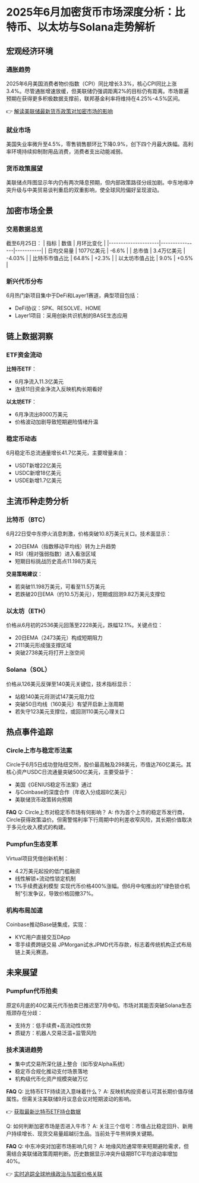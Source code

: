 # 2025年6月加密货币市场深度分析：比特币、以太坊与Solana走势解析

## 宏观经济环境

### 通胀趋势
2025年6月美国消费者物价指数（CPI）同比增长3.3%，核心CPI同比上涨3.4%。尽管通胀增速放缓，但美联储仍强调距离2%的目标仍有距离。市场普遍预期在获得更多积极数据支撑前，联邦基金利率将维持在4.25%-4.5%区间。

👉 [解读美联储最新货币政策对加密市场的影响](https://bit.ly/okx_welcome)

### 就业市场
美国失业率微升至4.5%，零售销售额环比下降0.9%，创下四个月最大跌幅。高利率环境持续抑制耐用品消费，消费者支出动能减弱。

### 货币政策展望
美联储点阵图显示年内仍有两次降息预期，但内部政策路径分歧加剧。中东地缘冲突升级与中美贸易谈判重启的双重影响，使全球风险偏好呈现波动。

## 加密市场全景

### 交易数据总览
截至6月25日：
| 指标                | 数值           | 月环比变化 |
|---------------------|----------------|-----------|
| 日均交易量          | 1077亿美元     | -6.6%     |
| 总市值              | 3.4万亿美元    | -4.03%    |
| 比特币市值占比      | 64.8%          | +2.3%     |
| 以太坊市值占比      | 9.0%           | +0.5%     |

### 新兴代币分布
6月热门新项目集中于DeFi和Layer1赛道，典型项目包括：
- DeFi协议：SPK、RESOLVE、HOME
- Layer1项目：采用创新共识机制的BASE生态应用

## 链上数据洞察

### ETF资金流动
**比特币ETF**：
- 6月净流入11.3亿美元
- 连续11日资金净流入反映机构长期看好

**以太坊ETF**：
- 6月净流出8000万美元
- 价格波动加剧导致短期避险情绪升温

### 稳定币动态
6月稳定币总流通量增长41.7亿美元，主要增量来自：
- USDT新增22亿美元
- USDC新增18亿美元
- USDE新增1.7亿美元

## 主流币种走势分析

### 比特币（BTC）
6月22日受中东停火消息刺激，价格突破10.8万美元关口。技术面显示：
- 20日EMA（指数移动平均线）转为上升趋势
- RSI（相对强弱指数）进入看涨区域
- 短期目标挑战历史高点11.198万美元

**交易策略建议**：
- 若突破11.198万美元，可看至11.5万美元
- 若跌破20日EMA（约10.5万美元），短期或回测9.82万美元支撑位

### 以太坊（ETH）
价格从6月初的2536美元回落至2228美元，跌幅12.1%。关键点位：
- 20日EMA（2473美元）构成短期阻力
- 2111美元形成强支撑区域
- 突破2738美元将打开上涨空间

### Solana（SOL）
价格从126美元反弹至140美元关键位，技术指标显示：
- 站稳140美元将测试147美元阻力位
- 突破50日均线（160美元）有望开启新上涨周期
- 若失守123美元支撑位，或回测110美元心理关口

## 热点事件追踪

### Circle上市与稳定币法案
Circle于6月5日成功登陆纽交所，股价最高触及298美元，市值达760亿美元。其核心资产USDC日流通量突破500亿美元，主要受益于：
- 美国《GENIUS稳定币法案》通过
- 与Coinbase的深度合作（年收入分成超8亿美元）
- 美联储货币政策转向预期

**FAQ**
Q: Circle上市对稳定币市场有何影响？
A: 作为首个上市的稳定币发行商，Circle获得政策溢价。但需警惕利率下行周期中的利差收窄风险，其长期价值取决于多元化收入模式的构建。

### Pumpfun生态变革
Virtual项目凭借创新机制：
- 4.2万美元起投的低门槛融资
- 线性解锁+流动性锁定机制
- 1%手续费返利模型
实现代币价格400%涨幅。但6月中旬推出的"绿色锁仓机制"引发争议，导致价格回撤37%。

### 机构布局加速
Coinbase推动Base链集成，实现：
- KYC用户直接交互DApp
- 零手续费跨链交易
JPMorgan试水JPMD代币存款，标志着传统机构正式布局链上美元赛道。

## 未来展望

### Pumpfun代币拍卖
原定6月底的40亿美元代币拍卖已推迟至7月中旬。市场对其能否突破Solana生态瓶颈存在分歧：
- 支持方：低手续费+高流动性优势
- 质疑方：机器人交易泛滥+监管风险

### 技术演进趋势
- 集中式交易所深化链上整合（如币安Alpha系统）
- 稳定币合规化推动支付场景落地
- 机构级代币化资产规模突破万亿

**FAQ**
Q: 比特币ETF持续流入意味着什么？
A: 反映机构投资者认可其长期价值存储属性。但需关注美联储9月议息会议对短期波动的影响。

👉 [获取最新比特币ETF持仓数据](https://bit.ly/okx_welcome)

Q: 如何判断加密市场是否进入牛市？
A: 关注三个信号：市值占比稳定回升、新用户持续增长、现货交易量超越衍生品。当前处于牛熊转换关键期。

**FAQ**
Q: 中东冲突对加密市场影响几何？
A: 地缘风险通常带来短期避险需求，但需结合美联储政策周期判断。历史数据显示冲突升级期BTC平均波动率增加40%。

👉 [实时追踪全球地缘政治与加密价格关联](https://bit.ly/okx_welcome)